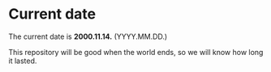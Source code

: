 # Current date

The current date is **2000.11.14.** (YYYY.MM.DD.)

This repository will be good when the world ends, so we will know how long it lasted.